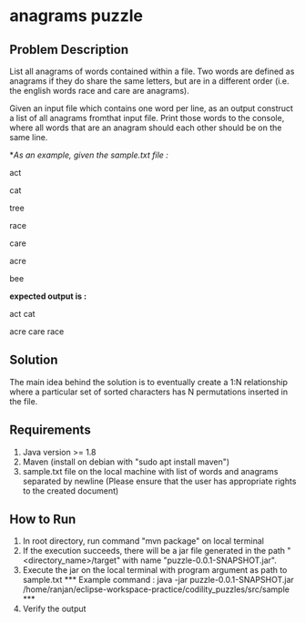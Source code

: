 # anagrams puzzle

## Problem Description
List all anagrams of words contained within a file. Two words are defined as anagrams if they do share the same letters, but are in a different order (i.e. the english words race and care are anagrams). 

Given an input file which contains one word per line, as an output construct a list of all anagrams fromthat input file. Print those words to the console, where all words that are an anagram should each other should be on the same line. 

**As an example, given the sample.txt file :* 

act

cat

tree

race

care

acre

bee

**expected output is :** 

act cat

acre care race

## Solution 
The main idea behind the solution is to eventually create a 1:N relationship where a particular set of sorted characters has N permutations inserted in the file. 

## Requirements

1. Java version >= 1.8
2. Maven (install on debian with "sudo apt install maven")
3. sample.txt file on the local machine with list of words and anagrams separated by newline (Please ensure that the user has appropriate rights to the created document)

## How to Run

1. In root directory, run command "mvn package" on local terminal
2. If the execution succeeds, there will be a jar file generated in the path "<directory_name>/target" with name "puzzle-0.0.1-SNAPSHOT.jar".
3. Execute the jar on the local terminal with program argument as path to sample.txt 
 *** Example command : java -jar puzzle-0.0.1-SNAPSHOT.jar /home/ranjan/eclipse-workspace-practice/codility_puzzles/src/sample ***
4. Verify the output

